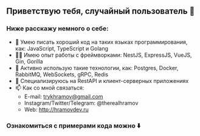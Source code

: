 ## Приветствую тебя, случайный пользователь 👋
### Ниже расскажу немного о себе:
- :rocket: Умею писать хороший код на таких языках программирования, как: JavaScript, TypeScript и Golang
- :man_student: Имею опыт работы с фреймворками: NestJS, ExpressJS, VueJS, Gin, Gorilla
- :muscle: Активно использую такие технологии, как: Postgres, Docker, RabbitMQ, WebSockets, gRPC, Redis
- :sparkling_heart: Специализируюсь на RestAPI и клиент-серверных приложениях
- 📫 Как со мной связаться: 
  - E-mail: trykhramov@gmail.com
  - Instagram/Twitter/Telegram: @therealhramov
  - Web: http://hramovdev.ru

### Ознакомиться с примерами кода можно :arrow_down:
